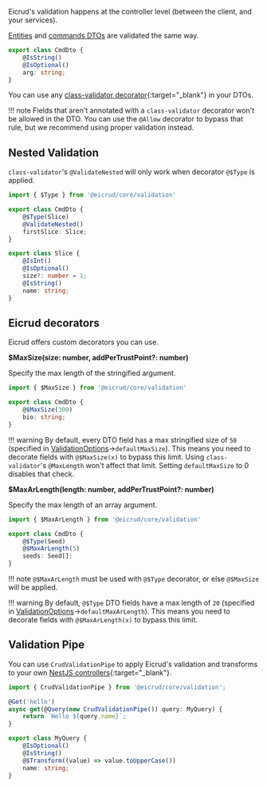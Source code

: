 Eicrud's validation happens at the controller level (between the client, and your services).

[Entities](../services/entity.md) and [commands DTOs](../services/commands.md) are validated the same way.

```typescript 
export class CmdDto {
    @IsString()
    @IsOptional()
    arg: string;
}
```

You can use any [class-validator decorator](https://github.com/typestack/class-validator/tree/develop?tab=readme-ov-file#validation-decorators){:target="_blank"} in your DTOs.

!!! note
    Fields that aren't annotated with a `class-validator` decorator won't be allowed in the DTO. You can use the `@Allow` decorator to bypass that rule, but we recommend using proper validation instead. 

## Nested Validation

`class-validator`'s `@ValidateNested` will only work when decorator `@$Type` is applied.

```typescript 
import { $Type } from '@eicrud/core/validation'

export class CmdDto {
    @$Type(Slice)
    @ValidateNested()
    firstSlice: Slice;
}
```
```typescript
export class Slice {
    @IsInt()
    @IsOptional()
    size?: number = 1;
    @IsString()
    name: string;
}
```

## Eicrud decorators
Eicrud offers custom decorators you can use.

**$MaxSize(size: number, addPerTrustPoint?: number)**

Specify the max length of the stringified argument.

```typescript 
import { $MaxSize } from '@eicrud/core/validation'

export class CmdDto {
    @$MaxSize(300)
    bio: string;
}
```
!!! warning 
    By default, every DTO field has a max stringified size of `50` (specified in [ValidationOptions](../configuration/validation.md)->`defaultMaxSize`). This means you need to decorate fields with     `@$MaxSize(x)` to bypass this limit. Using `class-validator`'s `@MaxLength` won't affect that limit. Setting `defaultMaxSize` to 0 disables that check.

**$MaxArLength(length: number, addPerTrustPoint?: number)**

Specify the max length of an array argument.

```typescript 
import { $MaxArLength } from '@eicrud/core/validation'

export class CmdDto {
    @$Type(Seed)
    @$MaxArLength(5)
    seeds: Seed[];
}
```

!!! note
    `@$MaxArLength` must be used with `@$Type` decorator, or else `@$MaxSize` will be applied.

!!! warning 
    By default, `@$Type` DTO fields have a max length of `20` (specified in [ValidationOptions](../configuration/validation.md)->`defaultMaxArLength`). This means you need to decorate fields with     `@$MaxArLength(x)` to bypass this limit.

## Validation Pipe
You can use `CrudValidationPipe` to apply Eicrud's validation and transforms to your own [NestJS controllers](https://docs.nestjs.com/controllers){:target="_blank"}.
```typescript
import { CrudValidationPipe } from '@eicrud/core/validation';

@Get('hello')
async get(@Query(new CrudValidationPipe()) query: MyQuery) {
    return `Hello ${query.name}`;
}

export class MyQuery {
    @IsOptional()
    @IsString()
    @$Transform((value) => value.toUpperCase())
    name: string;
}
```